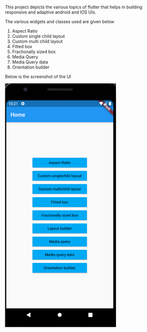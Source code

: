 This project depicts the various topics of flutter that helps in building responsive and adaptive android and IOS UIs.<br />

The various widgets and classes used are given below<br />
1. Aspect Ratio <br/>
2. Custom single child layout <br/>
3. Custom multi child layout <br/>
4. Fitted box <br/>
5. Fractionally sized box <br/>
6. Media Query <br/>
7. Media Query data <br/>
8. Orientation builder <br/>

Below is the screenshot of the UI<br/>

![](scrrenshot/home.png)
